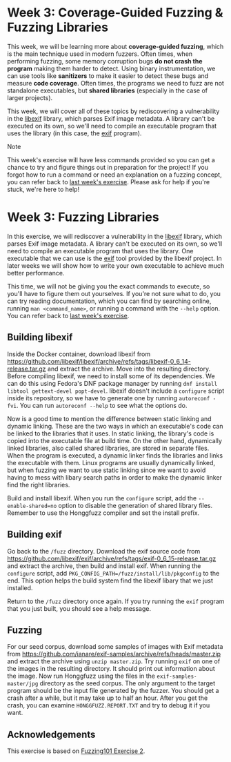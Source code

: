 # Week 3: Coverage-Guided Fuzzing & Fuzzing Libraries

This week, we will be learning more about **coverage-guided fuzzing**, which is the main technique used in modern fuzzers.
Often times, when performing fuzzing, some memory corruption bugs **do not crash the program** making them harder to detect.
Using binary instrumentation, we can use tools like **sanitizers** to make it easier to detect these bugs and measure **code coverage**.
Often times, the programs we need to fuzz are not standalone executables, but **shared libraries** (especially in the case of larger projects).

This week, we will cover all of these topics by rediscovering a vulnerability in the [libexif](https://libexif.github.io/) library, which parses Exif image metadata.
A library can't be executed on its own, so we'll need to compile an executable program that uses the library (in this case, the [exif](https://github.com/libexif/exif) program).

> [!NOTE]
> This week's exercise will have less commands provided so you can get a chance to try and figure things out in preparation for the project!
> If you forgot how to run a command or need an explanation on a fuzzing concept, you can refer back to [last week's exercise](02-intro-to-fuzzing.md).
> Please ask for help if you're stuck, we're here to help!

# Week 3: Fuzzing Libraries

In this exercise, we will rediscover a vulnerability in the [libexif](https://libexif.github.io/) library, which parses Exif image metadata.
A library can't be executed on its own, so we'll need to compile an executable program that uses the library.
One executable that we can use is the [exif](https://github.com/libexif/exif) tool provided by the libexif project.
In later weeks we will show how to write your own executable to achieve much better performance.

This time, we will not be giving you the exact commands to execute, so you'll have to figure them out yourselves.
If you're not sure what to do, you can try reading documentation, which you can find by searching online, running `man <command_name>`, or running a command with the `--help` option.
You can refer back to [last week's exercise](week2.md).

## Building libexif

Inside the Docker container, download libexif from <https://github.com/libexif/libexif/archive/refs/tags/libexif-0_6_14-release.tar.gz> and extract the archive.
Move into the resulting directory.
Before compiling libexif, we need to install some of its dependencies.
We can do this using Fedora's DNF package manager by running `dnf install libtool gettext-devel popt-devel`.
libexif doesn't include a `configure` script inside its repository, so we have to generate one by running `autoreconf -fvi`.
You can run `autoreconf --help` to see what the options do.

Now is a good time to mention the difference between static linking and dynamic linking.
These are the two ways in which an executable's code can be linked to the libraries that it uses.
In static linking, the library's code is copied into the executable file at build time.
On the other hand, dynamically linked libraries, also called shared libraries, are stored in separate files.
When the program is executed, a dynamic linker finds the libraries and links the executable with them.
Linux programs are usually dynamically linked, but when fuzzing we want to use static linking since we want to avoid having to mess with libary search paths in order to make the dynamic linker find the right libraries.

Build and install libexif.
When you run the `configure` script, add the `--enable-shared=no` option to disable the generation of shared library files.
Remember to use the Honggfuzz compiler and set the install prefix.

## Building exif

Go back to the `/fuzz` directory.
Download the exif source code from <https://github.com/libexif/exif/archive/refs/tags/exif-0_6_15-release.tar.gz> and extract the archive, then build and install exif.
When running the `configure` script, add `PKG_CONFIG_PATH=/fuzz/install/lib/pkgconfig` to the end.
This option helps the build system find the libexif libary that we just installed.

Return to the `/fuzz` directory once again.
If you try running the `exif` program that you just built, you should see a help message.

## Fuzzing

For our seed corpus, download some samples of images with Exif metadata from <https://github.com/ianare/exif-samples/archive/refs/heads/master.zip> and extract the archive using `unzip master.zip`.
Try running `exif` on one of the images in the resulting directory.
It should print out information about the image.
Now run Honggfuzz using the files in the `exif-samples-master/jpg` directory as the seed corpus.
The only argument to the target program should be the input file generated by the fuzzer.
You should get a crash after a while, but it may take up to half an hour.
After you get the crash, you can examine `HONGGFUZZ.REPORT.TXT` and try to debug it if you want.

## Acknowledgements
This exercise is based on [Fuzzing101 Exercise 2](https://github.com/antonio-morales/Fuzzing101/tree/main/Exercise%202).
